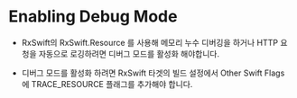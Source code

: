 # Enabling Debug Mode

- RxSwift의 RxSwift.Resource 를 사용해 메모리 누수 디버깅을 하거나 HTTP 요청을 자동으로 로깅하려면 디버그 모드를 활성화 해야합니다.

- 디버그 모드를 활성화 하려면 RxSwift 타겟의 빌드 설정에서 Other Swift Flags 에 TRACE_RESOURCE 플래그를 추가해야 합니다.


